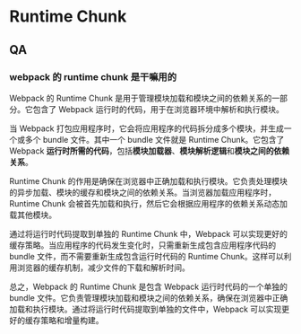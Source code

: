 # Runtime Chunk



## QA

### webpack 的 runtime chunk 是干嘛用的

Webpack 的 Runtime Chunk 是用于管理模块加载和模块之间的依赖关系的一部分。它包含了 Webpack 运行时的代码，用于在浏览器环境中解析和执行模块。

当 Webpack 打包应用程序时，它会将应用程序的代码拆分成多个模块，并生成一个或多个 bundle 文件。其中一个 bundle 文件就是 Runtime Chunk。它包含了 Webpack **运行时所需的代码**，包括**模块加载器**、**模块解析逻辑**和**模块之间的依赖关系**。

Runtime Chunk 的作用是确保在浏览器中正确加载和执行模块。它负责处理模块的异步加载、模块的缓存和模块之间的依赖关系。当浏览器加载应用程序时，Runtime Chunk 会被首先加载和执行，然后它会根据应用程序的依赖关系动态加载其他模块。

通过将运行时代码提取到单独的 Runtime Chunk 中，Webpack 可以实现更好的缓存策略。当应用程序的代码发生变化时，只需重新生成包含应用程序代码的 bundle 文件，而不需要重新生成包含运行时代码的 Runtime Chunk。这样可以利用浏览器的缓存机制，减少文件的下载和解析时间。

总之，Webpack 的 Runtime Chunk 是包含 Webpack 运行时代码的一个单独的 bundle 文件。它负责管理模块加载和模块之间的依赖关系，确保在浏览器中正确加载和执行模块。通过将运行时代码提取到单独的文件中，Webpack 可以实现更好的缓存策略和增量构建。
